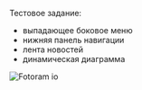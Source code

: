 Тестовое задание: 

- выпадающее боковое меню 
- нижняя панель навигации 
- лента новостей 
- динамическая диаграмма

![Fotoram io](https://user-images.githubusercontent.com/89776643/171746651-1fba4d9b-0c6a-44c3-b1ba-89149e688134.jpg)
